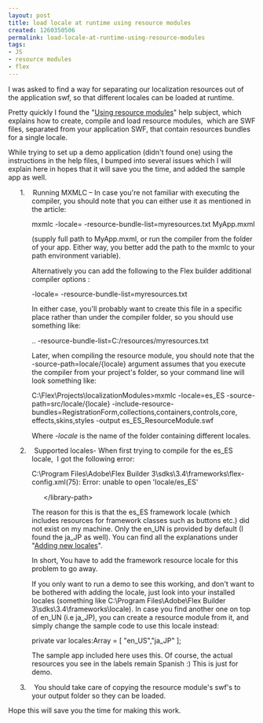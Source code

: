 ```yaml
---
layout: post
title: load locale at runtime using resource modules
created: 1260350506
permalink: load-locale-at-runtime-using-resource-modules
tags:
- JS
- resource modules
- flex
---
```

<div dir="ltr" style="margin: 0cm 0cm 10pt; direction: ltr; unicode-bidi: embed">I was asked to find a way for separating our localization resources out of the application swf, so that different locales can be loaded at runtime.</div>
<div dir="ltr" style="margin: 0cm 0cm 10pt; direction: ltr; unicode-bidi: embed">Pretty quickly I found the &quot;<a href="http://livedocs.adobe.com/flex/3/html/help.html?content=l10n_5.html">Using resource modules</a>&quot; help subject, which explains how to create, compile and load resource modules, &nbsp;which are SWF files, separated from your application SWF, that contain resources bundles for a single locale.</div>
<div dir="ltr" style="margin: 0cm 0cm 10pt; direction: ltr; unicode-bidi: embed">While trying to set up a demo application (didn't found one) using the instructions in the help files, I bumped into several issues which I will explain here in hopes that it will save you the time, and added the sample app as well.</div>
<div dir="ltr" style="margin: 0cm 0cm 10pt 36pt; direction: ltr; text-indent: -18pt; unicode-bidi: embed"><span>1.<span style="font: 7pt 'Times New Roman'">&nbsp;&nbsp;&nbsp;&nbsp;&nbsp;&nbsp; </span></span>Running MXMLC &ndash; In case you're not familiar with executing the compiler, you should note that you can either use it as mentioned in the article:</div>
<div dir="ltr" style="margin: 0cm 0cm 10pt 36pt; direction: ltr; unicode-bidi: embed">mxmlc -locale= -resource-bundle-list=myresources.txt MyApp.mxml</div>
<div dir="ltr" style="margin: 0cm 0cm 10pt 36pt; direction: ltr; unicode-bidi: embed">(supply full path to MyApp.mxml, or run the compiler from the folder of your app. Either way, you better add the path to the mxmlc to your path environment variable).</div>
<div dir="ltr" style="margin: 0cm 0cm 10pt 36pt; direction: ltr; unicode-bidi: embed">Alternatively you can add the following to the Flex builder additional compiler options :</div>
<div dir="ltr" style="margin: 0cm 0cm 10pt 36pt; direction: ltr; unicode-bidi: embed">-locale= -resource-bundle-list=myresources.txt&nbsp;</div>
<div dir="ltr" style="margin: 0cm 0cm 10pt 36pt; direction: ltr; unicode-bidi: embed">In either case, you'll probably want to create this file in a specific place rather than under the compiler folder, so you should use something like:</div>
<div dir="ltr" style="margin: 0cm 0cm 10pt 36pt; direction: ltr; unicode-bidi: embed">.. -resource-bundle-list=C:/resources/myresources.txt&nbsp;</div>
<div dir="ltr" style="margin: 0cm 0cm 10pt 36pt; direction: ltr; unicode-bidi: embed">Later, when compiling the resource module, you should note that the -source-path=locale/{locale} argument assumes that you execute the compiler from your project's folder, so your command line will look something like:</div>
<div dir="ltr" style="margin: 0cm 0cm 10pt 36pt; direction: ltr; unicode-bidi: embed">C:\Flex\Projects\localizationModules&gt;mxmlc -locale=es_ES -source-path=src/locale/{locale} -include-resource-bundles=RegistrationForm,collections,containers,controls,core,&nbsp; effects,skins,styles -output es_ES_ResourceModule.swf&nbsp;</div>
<div dir="ltr" style="margin: 0cm 0cm 10pt 36pt; direction: ltr; unicode-bidi: embed">Where <em>-locale </em>is the name of the folder containing different locales.&nbsp;</div>
<div dir="ltr" style="margin: 0cm 0cm 10pt 36pt; direction: ltr; text-indent: -18pt; unicode-bidi: embed"><span>2.<span style="font: 7pt 'Times New Roman'">&nbsp;&nbsp;&nbsp;&nbsp;&nbsp;&nbsp; </span></span>Supported locales- When first trying to compile for the es_ES locale, &nbsp;I got the following error:</div>
<div dir="ltr" style="margin: 0cm 0cm 10pt 36pt; direction: ltr; unicode-bidi: embed">C:\Program Files\Adobe\Flex Builder 3\sdks\3.4\frameworks\flex-config.xml(75): Error: unable to open 'locale/es_ES'</div>
<div dir="ltr" style="margin: 0cm 0cm 10pt 36pt; direction: ltr; unicode-bidi: embed">&nbsp;&nbsp;&nbsp;&nbsp;&nbsp; &lt;/library-path&gt;&nbsp;</div>
<div dir="ltr" style="margin: 0cm 0cm 10pt 36pt; direction: ltr; unicode-bidi: embed">The reason for this is that the es_ES framework locale (which includes resources for framework classes such as buttons etc.) did not exist on my machine. Only the en_UN is provided by default (I found the ja_JP as well). You can find all the explanations under &quot;<a href="http://livedocs.adobe.com/flex/3/html/help.html?content=l10n_3.html#160654">Adding new locales</a>&quot;.</div>
<div dir="ltr" style="margin: 0cm 0cm 10pt 36pt; direction: ltr; unicode-bidi: embed">In short, You have to add the framework resource locale for this problem to go away.</div>
<div dir="ltr" style="margin: 0cm 0cm 10pt 36pt; direction: ltr; unicode-bidi: embed">If you only want to run a demo to see this working, and don't want to be bothered with adding the locale, just look into your installed locales (something like C:\Program Files\Adobe\Flex Builder 3\sdks\3.4\frameworks\locale). In case you find another one on top of en_UN (i.e ja_JP), you can create a resource module from it, and simply change the sample code to use this locale instead:</div>
<div dir="ltr" style="margin: 0cm 0cm 10pt 36pt; direction: ltr; unicode-bidi: embed">private var locales:Array = [ &quot;en_US&quot;,&quot;ja_JP&quot; ];&nbsp;</div>
<div dir="ltr" style="margin: 0cm 0cm 10pt 36pt; direction: ltr; unicode-bidi: embed">The sample app included here uses this. Of course, the actual resources you see in the labels remain Spanish&nbsp;:) This is just for demo.&nbsp;</div>
<div dir="ltr" style="margin: 0cm 0cm 10pt 36pt; direction: ltr; text-indent: -18pt; unicode-bidi: embed"><span>3.<span style="font: 7pt 'Times New Roman'">&nbsp;&nbsp;&nbsp;&nbsp;&nbsp;&nbsp; </span></span>You should take care of copying the resource module's swf's to your output folder so they can be loaded.</div>
<div dir="ltr" style="margin: 0cm 0cm 10pt; direction: ltr; unicode-bidi: embed">Hope this will save you the time for making this work.</div>
